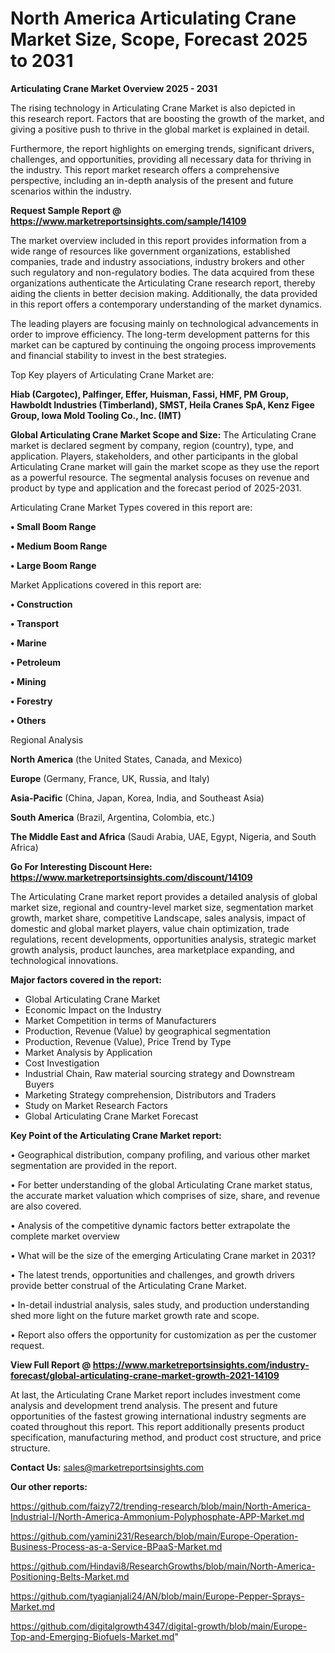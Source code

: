  # North America Articulating Crane Market Size, Scope, Forecast 2025 to 2031

<Strong> Articulating Crane Market Overview 2025 - 2031</strong>

The rising technology in Articulating Crane Market is also depicted in this research report. Factors that are boosting the growth of the market, and giving a positive push to thrive in the global market is explained in detail.

Furthermore, the report highlights on emerging trends, significant drivers, challenges, and opportunities, providing all necessary data for thriving in the industry. This report market research offers a comprehensive perspective, including an in-depth analysis of the present and future scenarios within the industry.

<strong>Request Sample Report @ <a href=https://www.marketreportsinsights.com/sample/14109>https://www.marketreportsinsights.com/sample/14109</a></strong>

The market overview included in this report provides information from a wide range of resources like government organizations, established companies, trade and industry associations, industry brokers and other such regulatory and non-regulatory bodies. The data acquired from these organizations authenticate the Articulating Crane research report, thereby aiding the clients in better decision making. Additionally, the data provided in this report offers a contemporary understanding of the market dynamics.

The leading players are focusing mainly on technological advancements in order to improve efficiency. The long-term development patterns for this market can be captured by continuing the ongoing process improvements and financial stability to invest in the best strategies.

Top Key players of Articulating Crane Market are:

<strong>Hiab (Cargotec), Palfinger, Effer, Huisman, Fassi, HMF, PM Group, Hawboldt Industries (Timberland), SMST, Heila Cranes SpA, Kenz Figee Group, Iowa Mold Tooling Co., Inc. (IMT)</strong>

<strong><b>Global Articulating Crane Market Scope and Size:</b></strong>
The Articulating Crane market is declared segment by company, region (country), type, and application. Players, stakeholders, and other participants in the global Articulating Crane market will gain the market scope as they use the report as a powerful resource. The segmental analysis focuses on revenue and product by type and application and the forecast period of 2025-2031.

Articulating Crane Market Types covered in this report are:

<strong>• Small Boom Range

• Medium Boom Range

• Large Boom Range</strong>

Market Applications covered in this report are:

<strong>• Construction

• Transport

• Marine

• Petroleum

• Mining

• Forestry

• Others</strong> 

Regional Analysis

<strong>North America</strong> (the United States, Canada, and Mexico)

<strong>Europe</strong> (Germany, France, UK, Russia, and Italy)

<strong>Asia-Pacific</strong> (China, Japan, Korea, India, and Southeast Asia)

<strong>South America</strong> (Brazil, Argentina, Colombia, etc.)

<strong>The Middle East and Africa</strong> (Saudi Arabia, UAE, Egypt, Nigeria, and South Africa)

<strong>Go For Interesting Discount Here: <a href=https://www.marketreportsinsights.com/discount/14109>https://www.marketreportsinsights.com/discount/14109</a></strong>

The Articulating Crane market report provides a detailed analysis of global market size, regional and country-level market size, segmentation market growth, market share, competitive Landscape, sales analysis, impact of domestic and global market players, value chain optimization, trade regulations, recent developments, opportunities analysis, strategic market growth analysis, product launches, area marketplace expanding, and technological innovations.

<strong><b>Major factors covered in the report:</b></strong>
<ul>
  <li>Global Articulating Crane Market </li>
  <li>Economic Impact on the Industry</li>
  <li>Market Competition in terms of Manufacturers</li>
  <li>Production, Revenue (Value) by geographical segmentation</li>
  <li>Production, Revenue (Value), Price Trend by Type</li>
  <li>Market Analysis by Application</li>
  <li>Cost Investigation</li>
  <li>Industrial Chain, Raw material sourcing strategy and Downstream Buyers</li>
  <li>Marketing Strategy comprehension, Distributors and Traders</li>
  <li>Study on Market Research Factors</li>
  <li>Global Articulating Crane Market Forecast</li>
</ul>

<strong><b>Key Point of the Articulating Crane Market report:</b></strong>

• Geographical distribution, company profiling, and various other market segmentation are provided in the report.

• For better understanding of the global Articulating Crane market status, the accurate market valuation which comprises of size, share, and revenue are also covered.

• Analysis of the competitive dynamic factors better extrapolate the complete market overview

• What will be the size of the emerging Articulating Crane market in 2031?

• The latest trends, opportunities and challenges, and growth drivers provide better construal of the Articulating Crane Market.

• In-detail industrial analysis, sales study, and production understanding shed more light on the future market growth rate and scope.

• Report also offers the opportunity for customization as per the customer request.

<strong><b>View Full Report @ <a href=https://www.marketreportsinsights.com/industry-forecast/global-articulating-crane-market-growth-2021-14109>https://www.marketreportsinsights.com/industry-forecast/global-articulating-crane-market-growth-2021-14109</a></b></strong>


At last, the Articulating Crane Market report includes investment come analysis and development trend analysis. The present and future opportunities of the fastest growing international industry segments are coated throughout this report. This report additionally presents product specification, manufacturing method, and product cost structure, and price structure.

<strong>Contact Us:</strong>
sales@marketreportsinsights.com

<strong>Our other reports:</strong>

<a href=https://github.com/faizy72/trending-research/blob/main/North-America-Industrial-I/North-America-Ammonium-Polyphosphate-APP-Market.md>https://github.com/faizy72/trending-research/blob/main/North-America-Industrial-I/North-America-Ammonium-Polyphosphate-APP-Market.md</a>

<a href=https://github.com/yamini231/Research/blob/main/Europe-Operation-Business-Process-as-a-Service-BPaaS-Market.md>https://github.com/yamini231/Research/blob/main/Europe-Operation-Business-Process-as-a-Service-BPaaS-Market.md</a>

<a href=https://github.com/Hindavi8/ResearchGrowths/blob/main/North-America-Positioning-Belts-Market.md>https://github.com/Hindavi8/ResearchGrowths/blob/main/North-America-Positioning-Belts-Market.md</a>

<a href=https://github.com/tyagianjali24/AN/blob/main/Europe-Pepper-Sprays-Market.md>https://github.com/tyagianjali24/AN/blob/main/Europe-Pepper-Sprays-Market.md</a>

<a href=https://github.com/digitalgrowth4347/digital-growth/blob/main/Europe-Top-and-Emerging-Biofuels-Market.md>https://github.com/digitalgrowth4347/digital-growth/blob/main/Europe-Top-and-Emerging-Biofuels-Market.md</a>"
